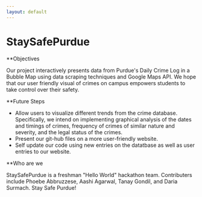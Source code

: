 ```yaml
---
layout: default
---
```


# StaySafePurdue

**Objectives

 Our project interactively presents data from Purdue's Daily Crime Log in a Bubble Map using data scraping techniques and Google Maps API. 
 We hope that our user friendly visual of crimes on campus empowers students to take control over their safety. 

**Future Steps

- Allow users to visualize different trends from the crime database. Specifically, we intend on implementing graphical analysis of the 
dates and timings of crimes, frequency of crimes of similar nature and severity, and the legal status of the crimes.
- Present our git-hub files on a more user-friendly website.
- Self update our code using new entries on the datatbase as well as user entries to our website.

**Who are we

StaySafePurdue is a freshman "Hello World" hackathon team. Contributers include Phoebe Abbruzzese, Aashi Agarwal, Tanay Gondil, and Daria Surmach.
Stay Safe Purdue!

